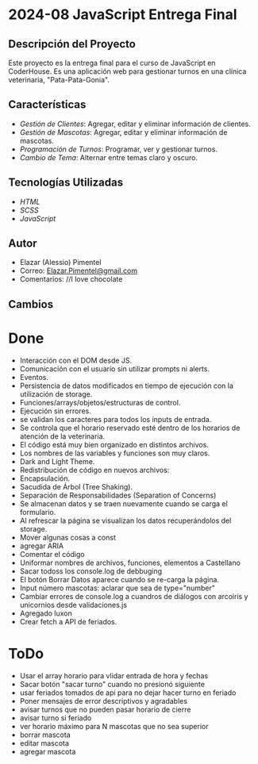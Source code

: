 # 2024-08 JavaScript Entrega Final

## Descripción del Proyecto

Este proyecto es la entrega final para el curso de JavaScript en CoderHouse. Es una aplicación web para gestionar turnos en una clínica veterinaria, "Pata-Pata-Gonia".

## Características

- *Gestión de Clientes*: Agregar, editar y eliminar información de clientes.
- *Gestión de Mascotas*: Agregar, editar y eliminar información de mascotas.
- *Programación de Turnos*: Programar, ver y gestionar turnos.
- *Cambio de Tema*: Alternar entre temas claro y oscuro.

## Tecnologías Utilizadas
- *HTML*
- *SCSS*
- *JavaScript*

## Autor
- Elazar (Alessio) Pimentel 
- Correo: Elazar.Pimentel@gmail.com 
- Comentarios: //I love chocolate

## Cambios 
# Done
- Interacción con el DOM desde JS.
- Comunicación con el usuario sin utilizar prompts ni alerts.
- Eventos.
- Persistencia de datos modificados en tiempo de ejecución con la utilización de storage. 
- Funciones/arrays/objetos/estructuras de control.
- Ejecución sin errores.
- se validan los caracteres para todos los inputs de entrada.
- Se controla que el horario reservado esté dentro de los horarios de atención de la veterinaria.
- El código está muy bien organizado en distintos archivos. 
- Los nombres de las variables y funciones son muy claros.
- Dark and Light Theme.
- Redistribución de código en nuevos archivos:
-  Encapsulación.
-  Sacudida de Árbol (Tree Shaking).
-  Separación de Responsabilidades (Separation of Concerns)
- Se almacenan datos y se traen nuevamente cuando se carga el formulario.
- Al refrescar la página se visualizan los datos recuperándolos del storage. 
- Mover algunas cosas a const
- agregar ARIA
- Comentar el código
- Uniformar nombres de archivos, funciones, elementos a Castellano
- Sacar todoss los console.log de debbuging 
- El botón Borrar Datos aparece cuando se re-carga la página. 
- Input número mascotas: aclarar que sea de type="number"
- Cambiar errores de console.log a cuandros de diálogos con arcoiris y unicornios desde validaciones.js
- Agregado luxon
- Crear fetch a API de feriados. 

# ToDo
- Usar el array horario para vlidar entrada de hora y fechas
- Sacar botón "sacar turno" cuando no presionó siguiente
- usar feriados tomados de api para no dejar hacer turno en feriado
- Poner mensajes de error descriptivos y agradables
- avisar turnos que no pueden pasar horario de cierre
- avisar turno si feriado
- ver horario máximo para N mascotas que no sea superior
- borrar mascota
- editar mascota
- agregar mascota



